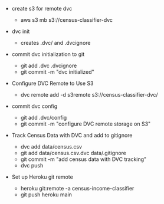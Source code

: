 - create s3 for remote dvc
    - aws s3 mb s3://census-classifier-dvc
- dvc init
    - creates .dvc/ and .dvcignore
- commit dvc initialization to git
    - git add .dvc .dvcignore
    - git commit -m "dvc initialized"
- Configure DVC Remote to Use S3
    - dvc remote add -d s3remote s3://census-classifier-dvc/
- commit dvc config
    - git add .dvc/config
    - git commit -m "configure DVC remote storage on S3"
- Track Census Data with DVC and add to gitignore
    - dvc add data/census.csv
    - git add data/census.csv.dvc data/.gitignore
    - git commit -m "add census data with DVC tracking"
    - dvc push
    
- Set up Heroku git remote
    - heroku git:remote -a census-income-classifier
    - git push heroku main